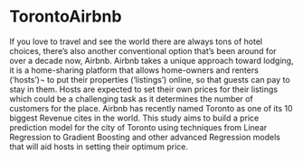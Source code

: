 # TorontoAirbnb
If you love to travel and see the world there are always tons of hotel choices, there’s also another conventional option that’s been around for over a decade now, Airbnb.
Airbnb takes a unique approach toward lodging, it is a home-sharing platform that allows home-owners and renters (‘hosts’)¬ to put their properties (‘listings’) online, so that guests can pay to stay in them. Hosts are expected to set their own prices for their listings which could be a challenging task as it determines the number of customers for the place. 
Airbnb has recently named Toronto as one of its 10 biggest Revenue cites in the world. This study aims to build a price prediction model for the city of Toronto using techniques from Linear Regression to Gradient Boosting and other advanced Regression models that will aid hosts in setting their optimum price. 

